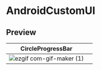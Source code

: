 # AndroidCustomUI

## Preview
  CircleProgressBar    |      |
:-------------------------:|:--------------------------:|
![ezgif com-gif-maker (1)](https://user-images.githubusercontent.com/45490440/178454061-81e93435-fb5b-4797-b11d-f8bf04a2c861.gif) |


